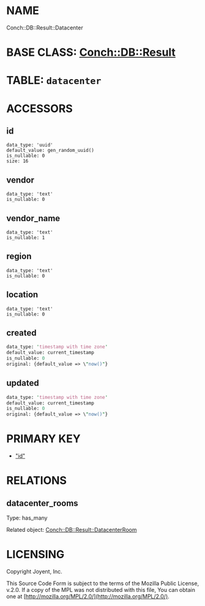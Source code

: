 # NAME

Conch::DB::Result::Datacenter

# BASE CLASS: [Conch::DB::Result](../modules/Conch::DB::Result)

# TABLE: `datacenter`

# ACCESSORS

## id

```
data_type: 'uuid'
default_value: gen_random_uuid()
is_nullable: 0
size: 16
```

## vendor

```
data_type: 'text'
is_nullable: 0
```

## vendor\_name

```
data_type: 'text'
is_nullable: 1
```

## region

```
data_type: 'text'
is_nullable: 0
```

## location

```
data_type: 'text'
is_nullable: 0
```

## created

```perl
data_type: 'timestamp with time zone'
default_value: current_timestamp
is_nullable: 0
original: {default_value => \"now()"}
```

## updated

```perl
data_type: 'timestamp with time zone'
default_value: current_timestamp
is_nullable: 0
original: {default_value => \"now()"}
```

# PRIMARY KEY

- ["id"](#id)

# RELATIONS

## datacenter\_rooms

Type: has\_many

Related object: [Conch::DB::Result::DatacenterRoom](../modules/Conch::DB::Result::DatacenterRoom)

# LICENSING

Copyright Joyent, Inc.

This Source Code Form is subject to the terms of the Mozilla Public License,
v.2.0. If a copy of the MPL was not distributed with this file, You can obtain
one at [http://mozilla.org/MPL/2.0/](http://mozilla.org/MPL/2.0/).
